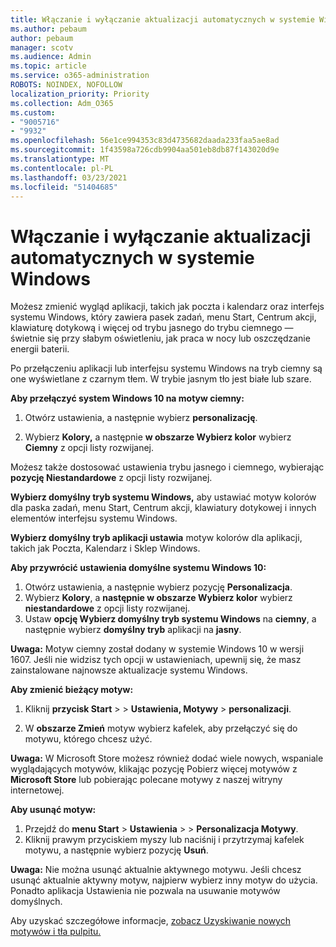 ```yaml
---
title: Włączanie i wyłączanie aktualizacji automatycznych w systemie Windows
ms.author: pebaum
author: pebaum
manager: scotv
ms.audience: Admin
ms.topic: article
ms.service: o365-administration
ROBOTS: NOINDEX, NOFOLLOW
localization_priority: Priority
ms.collection: Adm_O365
ms.custom:
- "9005716"
- "9932"
ms.openlocfilehash: 56e1ce994353c83d4735682daada233faa5ae8ad
ms.sourcegitcommit: 1f43598a726cdb9904aa501eb8db87f143020d9e
ms.translationtype: MT
ms.contentlocale: pl-PL
ms.lasthandoff: 03/23/2021
ms.locfileid: "51404685"
---
```

# <a name="turn-on-and-off-automatic-updates-in-windows"></a>Włączanie i wyłączanie aktualizacji automatycznych w systemie Windows

Możesz zmienić wygląd aplikacji, takich jak poczta i kalendarz oraz interfejs systemu Windows, który zawiera pasek zadań, menu Start, Centrum akcji, klawiaturę dotykową i więcej od trybu jasnego do trybu ciemnego — świetnie się przy słabym oświetleniu, jak praca w nocy lub oszczędzanie energii baterii.  

Po przełączeniu aplikacji lub interfejsu systemu Windows na tryb ciemny są one wyświetlane z czarnym tłem. W trybie jasnym tło jest białe lub szare.
 
**Aby przełączyć system Windows 10 na motyw ciemny:**

1. Otwórz ustawienia, a następnie wybierz **personalizację**.
  
1. Wybierz **Kolory,** a następnie **w obszarze Wybierz kolor** wybierz **Ciemny** z opcji listy rozwijanej.

Możesz także dostosować ustawienia trybu jasnego i ciemnego, wybierając **pozycję Niestandardowe** z opcji listy rozwijanej.

**Wybierz domyślny tryb systemu Windows,** aby ustawiać motyw kolorów dla paska zadań, menu Start, Centrum akcji, klawiatury dotykowej i innych elementów interfejsu systemu Windows.  

**Wybierz domyślny tryb aplikacji ustawia** motyw kolorów dla aplikacji, takich jak Poczta, Kalendarz i Sklep Windows.
 
**Aby przywrócić ustawienia domyślne systemu Windows 10:**

1. Otwórz ustawienia, a następnie wybierz pozycję **Personalizacja**.  
1. Wybierz **Kolory**, a **następnie w obszarze Wybierz kolor** wybierz **niestandardowe** z opcji listy rozwijanej.  
1. Ustaw **opcję Wybierz domyślny tryb systemu Windows** na **ciemny**, a następnie wybierz **domyślny tryb** aplikacji na **jasny**.

**Uwaga:** Motyw ciemny został dodany w systemie Windows 10 w wersji 1607. Jeśli nie widzisz tych opcji w ustawieniach, upewnij się, że masz zainstalowane najnowsze aktualizacje systemu Windows.

**Aby zmienić bieżący motyw:**

1. Kliknij **przycisk Start**  >    >  **Ustawienia, Motywy**  >  **personalizacji**.  

1. W **obszarze Zmień** motyw wybierz kafelek, aby przełączyć się do motywu, którego chcesz użyć. 

**Uwaga:** W Microsoft Store możesz również dodać wiele nowych, wspaniale wyglądających motywów, klikając pozycję Pobierz więcej motywów z **Microsoft Store** lub pobierając polecane motywy z naszej witryny internetowej.

**Aby usunąć motyw:**

1. Przejdź do **menu Start**  >  **Ustawienia**  >    >  **Personalizacja Motywy**. 
1. Kliknij prawym przyciskiem myszy lub naciśnij i przytrzymaj kafelek motywu, a następnie wybierz pozycję **Usuń**. 

**Uwaga:** Nie można usunąć aktualnie aktywnego motywu. Jeśli chcesz usunąć aktualnie aktywny motyw, najpierw wybierz inny motyw do użycia. Ponadto aplikacja Ustawienia nie pozwala na usuwanie motywów domyślnych.

Aby uzyskać szczegółowe informacje, [zobacz Uzyskiwanie nowych motywów i tła pulpitu.](https://support.microsoft.com/windows/get-new-themes-and-desktop-backgrounds-09e3e0a6-02e3-5ecd-22a1-5d048e3cb0d3)


